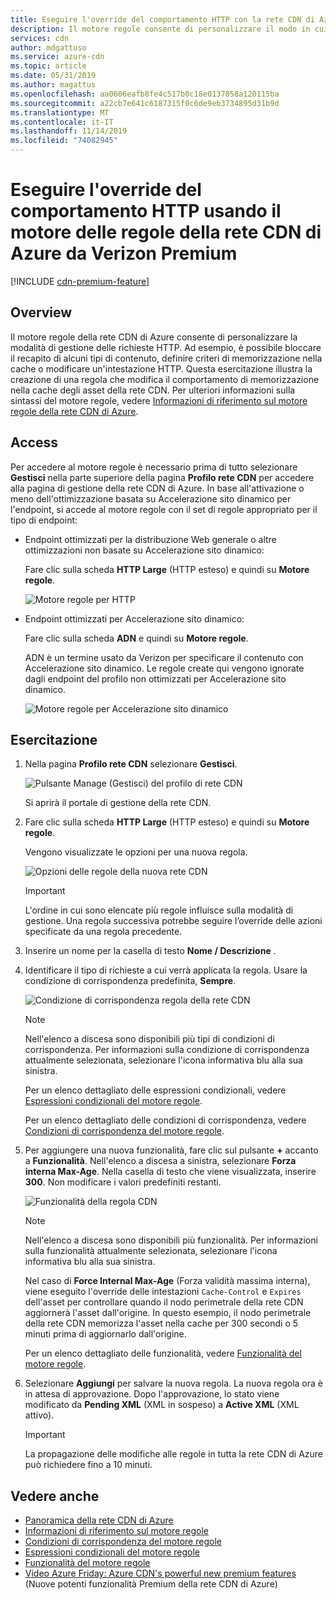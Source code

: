 ```yaml
---
title: Eseguire l'override del comportamento HTTP con la rete CDN di Azure-motore regole Verizon Premium
description: Il motore regole consente di personalizzare il modo in cui le richieste HTTP vengono gestite dalla rete CDN di Azure da Verizon Premium, ad esempio bloccando la distribuzione di determinati tipi di contenuto, definendo un criterio di memorizzazione nella cache e modificando le intestazioni HTTP.
services: cdn
author: mdgattuso
ms.service: azure-cdn
ms.topic: article
ms.date: 05/31/2019
ms.author: magattus
ms.openlocfilehash: aa0606eafb8fe4c517b0c18e0137058a120115ba
ms.sourcegitcommit: a22cb7e641c6187315f0c6de9eb3734895d31b9d
ms.translationtype: MT
ms.contentlocale: it-IT
ms.lasthandoff: 11/14/2019
ms.locfileid: "74082945"
---
```

# <a name="override-http-behavior-using-the-azure-cdn-from-verizon-premium-rules-engine"></a>Eseguire l'override del comportamento HTTP usando il motore delle regole della rete CDN di Azure da Verizon Premium

[!INCLUDE [cdn-premium-feature](../../includes/cdn-premium-feature.md)]

## <a name="overview"></a>Overview

Il motore regole della rete CDN di Azure consente di personalizzare la modalità di gestione delle richieste HTTP. Ad esempio, è possibile bloccare il recapito di alcuni tipi di contenuto, definire criteri di memorizzazione nella cache o modificare un'intestazione HTTP. Questa esercitazione illustra la creazione di una regola che modifica il comportamento di memorizzazione nella cache degli asset della rete CDN. Per ulteriori informazioni sulla sintassi del motore regole, vedere [Informazioni di riferimento sul motore regole della rete CDN di Azure](cdn-verizon-premium-rules-engine-reference.md).

## <a name="access"></a>Access

Per accedere al motore regole è necessario prima di tutto selezionare **Gestisci** nella parte superiore della pagina **Profilo rete CDN** per accedere alla pagina di gestione della rete CDN di Azure. In base all'attivazione o meno dell'ottimizzazione basata su Accelerazione sito dinamico per l'endpoint, si accede al motore regole con il set di regole appropriato per il tipo di endpoint:

- Endpoint ottimizzati per la distribuzione Web generale o altre ottimizzazioni non basate su Accelerazione sito dinamico:
    
    Fare clic sulla scheda **HTTP Large** (HTTP esteso) e quindi su **Motore regole**.

    ![Motore regole per HTTP](./media/cdn-rules-engine/cdn-http-rules-engine.png)

- Endpoint ottimizzati per Accelerazione sito dinamico:
    
    Fare clic sulla scheda **ADN** e quindi su **Motore regole**.
    
    ADN è un termine usato da Verizon per specificare il contenuto con Accelerazione sito dinamico. Le regole create qui vengono ignorate dagli endpoint del profilo non ottimizzati per Accelerazione sito dinamico.

    ![Motore regole per Accelerazione sito dinamico](./media/cdn-rules-engine/cdn-dsa-rules-engine.png)

## <a name="tutorial"></a>Esercitazione

1. Nella pagina **Profilo rete CDN** selezionare **Gestisci**.
   
    ![Pulsante Manage (Gestisci) del profilo di rete CDN](./media/cdn-rules-engine/cdn-manage-btn.png)
   
    Si aprirà il portale di gestione della rete CDN.

2. Fare clic sulla scheda **HTTP Large** (HTTP esteso) e quindi su **Motore regole**.
   
    Vengono visualizzate le opzioni per una nuova regola.
   
    ![Opzioni delle regole della nuova rete CDN](./media/cdn-rules-engine/cdn-new-rule.png)
   
   > [!IMPORTANT]
   > L'ordine in cui sono elencate più regole influisce sulla modalità di gestione. Una regola successiva potrebbe seguire l’override delle azioni specificate da una regola precedente.
   >

3. Inserire un nome per la casella di testo **Nome / Descrizione** .

4. Identificare il tipo di richieste a cui verrà applicata la regola. Usare la condizione di corrispondenza predefinita, **Sempre**.
   
   ![Condizione di corrispondenza regola della rete CDN](./media/cdn-rules-engine/cdn-request-type.png)
   
   > [!NOTE]
   > Nell'elenco a discesa sono disponibili più tipi di condizioni di corrispondenza. Per informazioni sulla condizione di corrispondenza attualmente selezionata, selezionare l'icona informativa blu alla sua sinistra.
   >
   >  Per un elenco dettagliato delle espressioni condizionali, vedere [Espressioni condizionali del motore regole](cdn-verizon-premium-rules-engine-reference-match-conditions.md).
   >  
   > Per un elenco dettagliato delle condizioni di corrispondenza, vedere [Condizioni di corrispondenza del motore regole](cdn-verizon-premium-rules-engine-reference-match-conditions.md).
   >
   >

5. Per aggiungere una nuova funzionalità, fare clic sul pulsante **+** accanto a **Funzionalità**.  Nell'elenco a discesa a sinistra, selezionare **Forza interna Max-Age**.  Nella casella di testo che viene visualizzata, inserire **300**. Non modificare i valori predefiniti restanti.
   
   ![Funzionalità della regola CDN](./media/cdn-rules-engine/cdn-new-feature.png)
   
   > [!NOTE]
   > Nell'elenco a discesa sono disponibili più funzionalità. Per informazioni sulla funzionalità attualmente selezionata, selezionare l'icona informativa blu alla sua sinistra.
   >
   > Nel caso di **Force Internal Max-Age** (Forza validità massima interna), viene eseguito l'override delle intestazioni `Cache-Control` e `Expires` dell'asset per controllare quando il nodo perimetrale della rete CDN aggiornerà l'asset dall'origine. In questo esempio, il nodo perimetrale della rete CDN memorizza l'asset nella cache per 300 secondi o 5 minuti prima di aggiornarlo dall'origine.
   >
   > Per un elenco dettagliato delle funzionalità, vedere [Funzionalità del motore regole](cdn-verizon-premium-rules-engine-reference-features.md).
   >
   >

6. Selezionare **Aggiungi** per salvare la nuova regola.  La nuova regola ora è in attesa di approvazione. Dopo l'approvazione, lo stato viene modificato da **Pending XML** (XML in sospeso) a **Active XML** (XML attivo).
   
   > [!IMPORTANT]
   > La propagazione delle modifiche alle regole in tutta la rete CDN di Azure può richiedere fino a 10 minuti.
   >
   >

## <a name="see-also"></a>Vedere anche

- [Panoramica della rete CDN di Azure](cdn-overview.md)
- [Informazioni di riferimento sul motore regole](cdn-verizon-premium-rules-engine-reference.md)
- [Condizioni di corrispondenza del motore regole](cdn-verizon-premium-rules-engine-reference-match-conditions.md)
- [Espressioni condizionali del motore regole](cdn-verizon-premium-rules-engine-reference-conditional-expressions.md)
- [Funzionalità del motore regole](cdn-verizon-premium-rules-engine-reference-features.md)
- [Video Azure Friday: Azure CDN's powerful new premium features](https://azure.microsoft.com/documentation/videos/azure-cdns-powerful-new-premium-features/) (Nuove potenti funzionalità Premium della rete CDN di Azure)